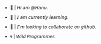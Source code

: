 - 💎 | 𝘏𝘪 𝘢𝘮 @𝘏𝘢𝘯𝘶.

- 🎀 | 𝘐 𝘢𝘮 𝘤𝘶𝘳𝘳𝘦𝘯𝘵𝘭𝘺 𝘭𝘦𝘢𝘳𝘯𝘪𝘯𝘨.

- 🎁 | 𝘐'𝘮 𝘭𝘰𝘰𝘬𝘪𝘯𝘨 𝘵𝘰 𝘤𝘰𝘭𝘭𝘢𝘣𝘰𝘳𝘢𝘵𝘦 𝘰𝘯 𝘨𝘪𝘵𝘩𝘶𝘣.

- 🌀 | 𝘞𝘪𝘭𝘥 𝘗𝘳𝘰𝘨𝘳𝘢𝘮𝘮𝘦𝘳.


<!---
HorridHanu/HorridHanu is a ✨ special ✨ repository because its `README.md` (this file) appears on your GitHub profile.
You can click the Preview link to take a look at your changes.
--->
